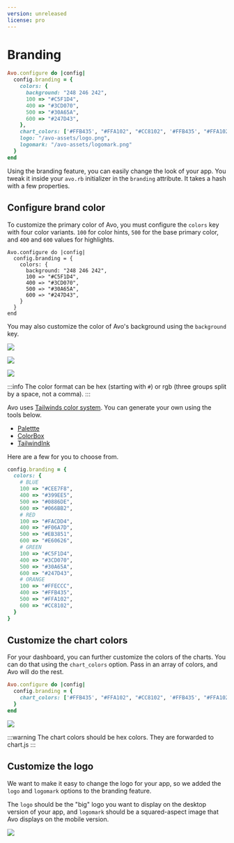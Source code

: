 ```yaml
---
version: unreleased
license: pro
---
```


# Branding

```ruby
Avo.configure do |config|
  config.branding = {
    colors: {
      background: "248 246 242",
      100 => "#C5F1D4",
      400 => "#3CD070",
      500 => "#30A65A",
      600 => "#247D43",
    },
    chart_colors: ['#FFB435', "#FFA102", "#CC8102", '#FFB435', "#FFA102", "#CC8102"],
    logo: "/avo-assets/logo.png",
    logomark: "/avo-assets/logomark.png"
  }
end
```

Using the branding feature, you can easily change the look of your app. You tweak it inside your `avo.rb` initializer in the `branding` attribute. It takes a hash with a few properties.

## Configure brand color

To customize the primary color of Avo, you must configure the `colors` key with four color variants. `100` for color hints, `500` for the base primary color, and `400` and `600` values for highlights.

```ruby{4-8}
Avo.configure do |config|
  config.branding = {
    colors: {
      background: "248 246 242",
      100 => "#C5F1D4",
      400 => "#3CD070",
      500 => "#30A65A",
      600 => "#247D43",
    }
  }
end
```

You may also customize the color of Avo's background using the `background` key.

![](/assets/img/branding/green.jpg)

![](/assets/img/branding/red.jpg)

![](/assets/img/branding/orange.jpg)

:::info
The color format can be hex (starting with `#`) or rgb (three groups split by a space, not a comma).
:::


Avo uses [Tailwinds color system](https://tailwindcss.com/docs/customizing-colors). You can generate your own using the tools below.

 - [Palettte](https://palettte.app/)
 - [ColorBox](https://colorbox.io/)
 - [TailwindInk](https://tailwind.ink/)

Here are a few for you to choose from.

```ruby
config.branding = {
  colors: {
    # BLUE
    100 => "#CEE7F8",
    400 => "#399EE5",
    500 => "#0886DE",
    600 => "#066BB2",
    # RED
    100 => "#FACDD4",
    400 => "#F06A7D",
    500 => "#EB3851",
    600 => "#E60626",
    # GREEN
    100 => "#C5F1D4",
    400 => "#3CD070",
    500 => "#30A65A",
    600 => "#247D43",
    # ORANGE
    100 => "#FFECCC",
    400 => "#FFB435",
    500 => "#FFA102",
    600 => "#CC8102",
  }
}
```

## Customize the chart colors

For your dashboard, you can further customize the colors of the charts. You can do that using the `chart_colors` option. Pass in an array of colors, and Avo will do the rest.

```ruby
Avo.configure do |config|
  config.branding = {
    chart_colors: ['#FFB435', "#FFA102", "#CC8102", '#FFB435', "#FFA102", "#CC8102"],
  }
end
```

![](/assets/img/branding/chart-colors.jpg)

:::warning
The chart colors should be hex colors. They are forwarded to chart.js
:::

## Customize the logo

We want to make it easy to change the logo for your app, so we added the `logo` and `logomark` options to the branding feature.

The `logo` should be the "big" logo you want to display on the desktop version of your app, and `logomark` should be a squared-aspect image that Avo displays on the mobile version.

![](/assets/img/branding/logomark.gif)
